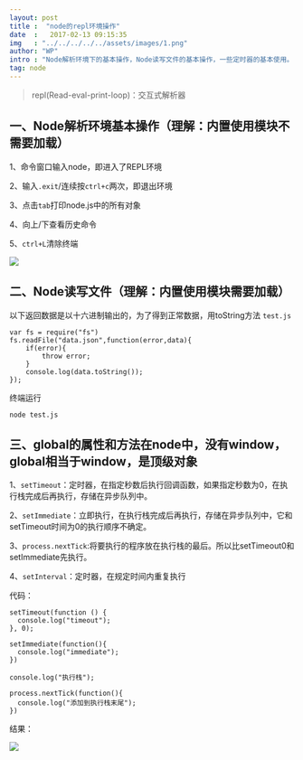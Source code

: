 ```yaml
---
layout: post
title :  "node的repl环境操作"
date  :   2017-02-13 09:15:35
img   : "../../../../../assets/images/1.png"
author: "WP"
intro : "Node解析环境下的基本操作，Node读写文件的基本操作，一些定时器的基本使用。"
tag: node
---
```

		
>repl(Read-eval-print-loop)：交互式解析器

## 一、Node解析环境基本操作（理解：内置使用模块不需要加载）

1、命令窗口输入node，即进入了REPL环境

2、输入`.exit`/连续按`ctrl+c`两次，即退出环境

3、点击`tab`打印node.js中的所有对象

4、向上/下查看历史命令

5、`ctrl+L`清除终端

![](../../../../../assets/results/20170213/1.png)

## 二、Node读写文件（理解：内置使用模块需要加载）

以下返回数据是以十六进制输出的，为了得到正常数据，用toString方法
`test.js`


	var fs = require("fs")
	fs.readFile("data.json",function(error,data){
		if(error){
			throw error;
		}
		console.log(data.toString());
	});


终端运行


	node test.js

## 三、global的属性和方法在node中，没有window，global相当于window，是顶级对象

1、`setTimeout`：定时器，在指定秒数后执行回调函数，如果指定秒数为0，在执行栈完成后再执行，存储在异步队列中。

2、`setImmediate`：立即执行，在执行栈完成后再执行，存储在异步队列中，它和setTimeout时间为0的执行顺序不确定。

3、`process.nextTick`:将要执行的程序放在执行栈的最后。所以比setTimeout0和setImmediate先执行。

4、`setInterval`：定时器，在规定时间内重复执行  
  
代码：

	
	setTimeout(function () {
	  console.log("timeout");
	}, 0);
	
	setImmediate(function(){
	  console.log("immediate");
	})
	
	console.log("执行栈");
	
	process.nextTick(function(){
	  console.log("添加到执行栈末尾");
	})
	

结果：

![](../../../../../assets/results/20170213/1.png)

 





